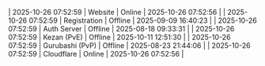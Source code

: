 | 2025-10-26 07:52:59 | Website | Online | 2025-10-26 07:52:56 |
| 2025-10-26 07:52:59 | Registration | Offline | 2025-09-09 16:40:23 |
| 2025-10-26 07:52:59 | Auth Server | Offline | 2025-08-18 09:33:31 |
| 2025-10-26 07:52:59 | Kezan (PvE) | Offline | 2025-10-11 12:51:30 |
| 2025-10-26 07:52:59 | Gurubashi (PvP) | Offline | 2025-08-23 21:44:06 |
| 2025-10-26 07:52:59 | Cloudflare | Online | 2025-10-26 07:52:56 |
